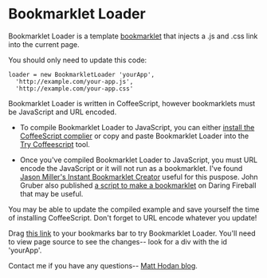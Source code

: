 # Bookmarklet Loader

  Bookmarklet Loader is a template [bookmarklet](http://en.wikipedia.org/wiki/Bookmarklet 'Bookmarklet') that injects a .js and .css link into the current page.

  You should only need to update this code:

  ```
  loader = new BookmarkletLoader 'yourApp',
    'http://example.com/your-app.js',
    'http://example.com/your-app.css'
  ```

  Bookmarklet Loader is written in CoffeeScript, however bookmarklets must be JavaScript and URL encoded.

  * To compile Bookmarklet Loader to JavaScript, you can either [install the CoffeeScript complier](http://jashkenas.github.com/coffee-script/#installation) or copy and paste Bookmarklet Loader into the [Try Coffeescript](http://jashkenas.github.com/coffee-script) tool.

  * Once you've compiled Bookmarklet Loader to JavaScript, you must URL encode the JavaScript
  	or it will not run as a bookmarklet.  I've found [Jason Miller's Instant Bookmarklet
  	Creator](http://jasonmillerdesign.com/Free_Stuff/Instant_Bookmarklet_Converter) useful for this puspose.  John Gruber also published [a script to make a bookmarklet](http://daringfireball.net/2007/03/javascript_bookmarklet_builder) on Daring Fireball that may be useful.

  You may be able to update the compiled example and save yourself the time of installing CoffeeScript.  Don't forget to URL encode whatever you update!

  Drag [this link](\*javascript:(function(){var%20BookmarkletLoader%2C%20loader%3B%0ABookmarkletLoader%20%3D%20(function()%20%7B%0A%20%20function%20BookmarkletLoader(id%2C%20script%2C%20style)%20%7B%0A%20%20%20%20this.id%20%3D%20id%3B%0A%20%20%20%20this.script%20%3D%20script%3B%0A%20%20%20%20this.style%20%3D%20style%3B%0A%20%20%20%20if%20(this.find(this.id)%20%3D%3D%3D%20null)%20this.add()%3B%0A%20%20%7D%0A%20%20BookmarkletLoader.prototype.find%20%3D%20function()%20%7B%0A%20%20%20%20return%20document.getElementById(this.id)%3B%0A%20%20%7D%3B%0A%20%20BookmarkletLoader.prototype.remove%20%3D%20function()%20%7B%0A%20%20%20%20return%20document.body.removeChild(this.find(this.id))%3B%0A%20%20%7D%3B%0A%20%20BookmarkletLoader.prototype.add%20%3D%20function()%20%7B%0A%20%20%20%20var%20root%2C%20script%2C%20style%3B%0A%20%20%20%20root%20%3D%20document.createElement('div')%3B%0A%20%20%20%20root.id%20%3D%20this.id%3B%0A%20%20%20%20if%20(this.script%20!%3D%3D%20null)%20%7B%0A%20%20%20%20%20%20script%20%3D%20document.createElement('script')%3B%0A%20%20%20%20%20%20script.type%20%3D%20'text%2Fjavascript'%3B%0A%20%20%20%20%20%20script.charset%20%3D%20'UTF-8'%3B%0A%20%20%20%20%20%20script.src%20%3D%20this.script%3B%0A%20%20%20%20%20%20root.appendChild(script)%3B%0A%20%20%20%20%7D%0A%20%20%20%20if%20(this.style%20!%3D%3D%20null)%20%7B%0A%20%20%20%20%20%20style%20%3D%20document.createElement('link')%3B%0A%20%20%20%20%20%20style.href%20%3D%20this.style%3B%0A%20%20%20%20%20%20style.rel%20%3D%20'stylesheet'%3B%0A%20%20%20%20%20%20style.type%20%3D%20'text%2Fcss'%3B%0A%20%20%20%20%20%20root.appendChild(style)%3B%0A%20%20%20%20%7D%0A%20%20%20%20return%20document.body.appendChild(root)%3B%0A%20%20%7D%3B%0A%20%20return%20BookmarkletLoader%3B%0A%7D)()%3B%0Aloader%20%3D%20new%20BookmarkletLoader('yourApp'%2C%20'http%3A%2F%2Fexample.com%2Fyour-app.js'%2C%20'http%3A%2F%2Fexample.com%2Fyour-app.css')%3B}());\*) to your bookmarks bar to try Bookmarklet Loader.  You'll need to view page source to see the changes-- look for a div with the id 'yourApp'.

  Contact me if you have any questions-- [Matt Hodan blog](http://blog.matthodan.com).
